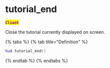 # tutorial\_end

<mark style="color:purple;">**`Client`**</mark>

Close the tutorial currently displayed on screen.

{% tabs %}
{% tab title="Definition" %}
```lua
hud.tutorial_end()
```
{% endtab %}
{% endtabs %}
